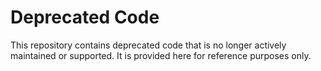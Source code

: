 # Deprecated Code

This repository contains deprecated code that is no longer actively maintained or supported. It is provided here for reference purposes only.
